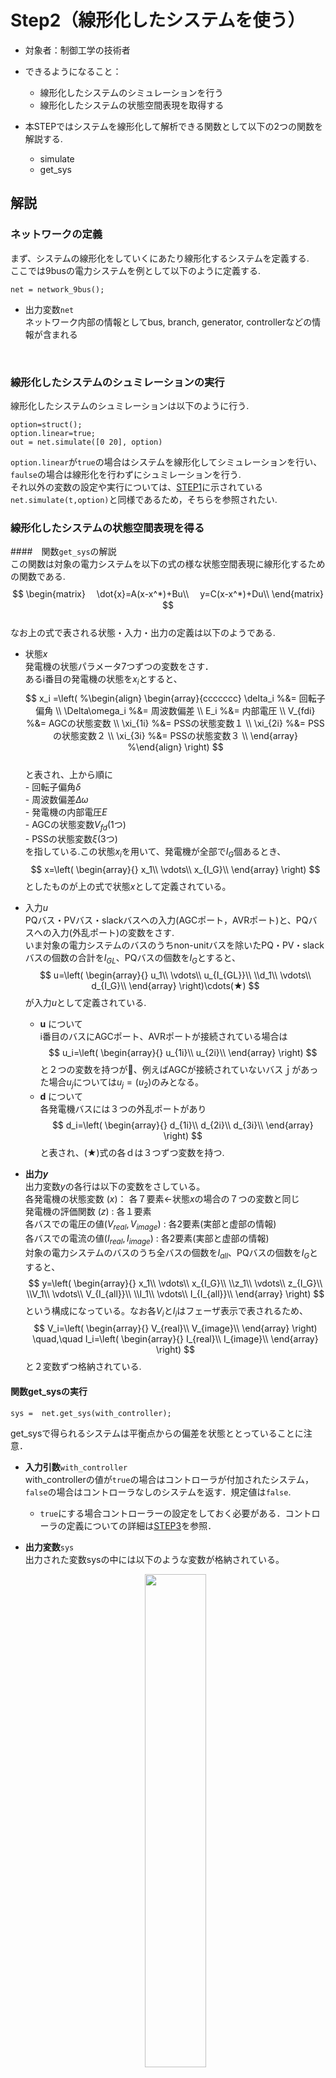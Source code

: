 # Step2（線形化したシステムを使う）

- 対象者：制御工学の技術者
- できるようになること：
    - 線形化したシステムのシミュレーションを行う
    - 線形化したシステムの状態空間表現を取得する

- 本STEPではシステムを線形化して解析できる関数として以下の2つの関数を解説する.
    - simulate
    - get_sys
## 解説
### ネットワークの定義
まず、システムの線形化をしていくにあたり線形化するシステムを定義する.  
ここでは9busの電力システムを例として以下のように定義する.
```
net = network_9bus();
```
- 出力変数`net`  
    ネットワーク内部の情報としてbus, branch, generator, controllerなどの情報が含まれる
<br>

### __線形化したシステムのシュミレーションの実行__
線形化したシステムのシュミレーションは以下のように行う.
```
option=struct();
option.linear=true;
out = net.simulate([0 20], option)
```
`option.linear`が`true`の場合はシステムを線形化してシミュレーションを行い、`faulse`の場合は線形化を行わずにシュミレーションを行う.  
それ以外の変数の設定や実行については、[STEP1](./step1.md)に示されている`net.simulate(t,option)`と同様であるため，そちらを参照されたい.
<br>

### __線形化したシステムの状態空間表現を得る__
####　関数`get_sys`の解説  
この関数は対象の電力システムを以下の式の様な状態空間表現に線形化するための関数である.  
$$
    \begin{matrix}
  　\dot{x}=A(x-x^*)+Bu\\
    　y=C(x-x^*)+Du\\
    \end{matrix}
    $$  
なお上の式で表される状態・入力・出力の定義は以下のようである.  
- 状態$x$  
         発電機の状態パラメータ7つずつの変数をさす．  
         あるi番目の発電機の状態を$x_i$とすると、
    $$
      x_i =\left(
        %\begin{align}
        \begin{array}{ccccccc}
        \delta_i %&= 回転子偏角
        \\
        \Delta\omega_i %&= 周波数偏差
        \\
        E_i %&= 内部電圧
        \\
        V_{fdi} %&= AGCの状態変数
        \\
        \xi_{1i} %&= PSSの状態変数１
        \\
        \xi_{2i} %&= PSSの状態変数２
        \\
        \xi_{3i} %&= PSSの状態変数３
        \\
        \end{array}
        %\end{align}
        \right)
    $$  
        と表され、上から順に  
      - 回転子偏角$\delta$  
      - 周波数偏差$\Delta\omega$  
      - 発電機の内部電圧$E$  
      - AGCの状態変数$V_{fd}$(1つ)  
      - PSSの状態変数$\xi$(3つ)  
    を指している.この状態$x_i$を用いて、発電機が全部で$I_G$個あるとき、
    $$
    x=\left(
        \begin{array}{}
        x_1\\
        \vdots\\
        x_{I_G}\\
        \end{array}
    \right)
    $$
    としたものが上の式で状態$x$として定義されている。  
- 入力$u$  
        PQバス・PVバス・slackバスへの入力(AGCポート，AVRポート)と、PQバスへの入力(外乱ポート)の変数をさす.  
        いま対象の電力システムのバスのうちnon-unitバスを除いたPQ・PV・slackバスの個数の合計を$I_{GL}$、PQバスの個数を$I_G$とすると、
    $$
    u=\left(
        \begin{array}{}
        u_1\\
        \vdots\\
        u_{I_{GL}}\\
        \\d_1\\
        \vdots\\
        d_{I_G}\\
        \end{array}
    \right)\cdots(★)
    $$
    が入力$u$として定義されている.  
    - __u__ について  
    i番目のバスにAGCポート、AVRポートが接続されている場合は  
    $$
    u_i=\left(
        \begin{array}{}
        u_{1i}\\
        u_{2i}\\
        \end{array}
    \right)
    $$
    と２つの変数を持つが、例えばAGCが接続されていないバスｊがあった場合$u_j$については$u_j=(u_2)$のみとなる。  
    - __d__ について  
    各発電機バスには３つの外乱ポートがあり  
    $$
    d_i=\left(
        \begin{array}{}
        d_{1i}\\
        d_{2i}\\
        d_{3i}\\
        \end{array}
    \right)
    $$
    と表され、(★)式の各ｄは３つずつ変数を持つ.  

- __出力$y$__  
        出力変数$y$の各行は以下の変数をさしている。  
        各発電機の状態変数 ($x$)： 各７要素$\leftarrow$状態$x$の場合の７つの変数と同じ  
        発電機の評価関数 ($z$) : 各１要素  
        各バスでの電圧の値($V_{real},V_{image}$) : 各2要素(実部と虚部の情報)  
        各バスでの電流の値($I_{real},I_{image}$) : 各2要素(実部と虚部の情報)  
        対象の電力システムのバスのうち全バスの個数を$I_{all}$、PQバスの個数を$I_G$とすると、
    $$
    y=\left(
        \begin{array}{}
        x_1\\
        \vdots\\
        x_{I_G}\\
        \\z_1\\
        \vdots\\
        z_{I_G}\\
        \\V_1\\
        \vdots\\
        V_{I_{all}}\\
        \\I_1\\
        \vdots\\
        I_{I_{all}}\\
        \end{array}
    \right)
    $$
    という構成になっている。なお各$V_i$と$I_i$はフェーザ表示で表されるため、
    $$
    V_i=\left(
        \begin{array}{}
        V_{real}\\
        V_{image}\\
        \end{array}
    \right)
    \quad,\quad
    I_i=\left(
        \begin{array}{}
        I_{real}\\
        I_{image}\\
        \end{array}
    \right)
    $$と２変数ずつ格納されている.


#### 関数get_sysの実行
```
sys =  net.get_sys(with_controller);
```
get_sysで得られるシステムは平衡点からの偏差を状態ととっていることに注意．
- **入力引数**`with_controller`  
    with_controllerの値が`true`の場合はコントローラが付加されたシステム，`false`の場合はコントローラなしのシステムを返す．規定値は`false`.
    - `true`にする場合コントローラーの設定をしておく必要がある．コントローラの定義についての詳細は[STEP3](./step3.md)を参照．


- **出力変数**`sys`  
  出力された変数sysの中には以下のような変数が格納されている。  

  <div style="text-align: center;">
  <a href="/Figures/tutorial2-getsys-1.jpg" target="_blank"><img src="/Figures/tutorial2-getsys-1.jpg" width=45%;></a>
  </div>  
  これらの変数の中には`get_sys`のスクリプト内で使用されている関数[ss(A,B,C,D)](https://jp.mathworks.com/help/control/ref/ss.html)によって自動的に生成される変数も含まれており、このうち実質的に情報を持っているのは以下に示す6つの変数のみである.
    -  __状態方程式の係数行列__`A,B,C,D`  
        線形化したシステムのA行列,B行列,C行列,D行列の各要素の情報を格納している.
    - __入力情報__`InputGroup`  
            状態空間方程式の入力値$u$の各チャネルがどのバスの何の値に対応しているか示す．  
    - __出力情報__`OutputGroup`  
            状態空間方程式の出力値$y$の各チャネルがどのバスの何の値に対応しているか示す.  

##　例１：コントローラーを追加する
```
sys =  net.get_sys(true);
```
この関数を実行するにはnetクラスの中にすでにコントローラーの情報が格納されている必要がある.  
power_networkのインスタンスを用いている場合、そのクラスの内部にはすでにブロードキャストのコントローラーなどが定義されている。それに加えてレトロフィットコントローラーなどを追加して定義しておくと、それらのコントローラを含めたシステムの状態空間方程式を導出させることができる。コントローラの設定については[STEP3](./step3.md)を参照.  
なお、`get_sys(false)`とするとコントローラーを除いたシステムの状態空間方程式を導出するということになる.


## 例２：特定の入力から出力までのシステムを見る
返数のsysに格納されているA行列B行列C行列D行列はバスの個数によっても大きさが変動し、本チュートリアルで扱っている電力システムも68個のバスによるシステムであり、その状態方程式は膨大な要素数を持つ行列方程式である.
ここでは、そのシステムの中から特定の入力から特定の出力までの一部分だけのシステムを抽出する方法を示す.
例えば入力`d1`から出力`z1`までのシステムを見たい場合，以下のように実行することで見ることができる.
```
sys('z1','d1')
```


## 例３：線形化したシステムのシミュレーション結果を見る

以下のコードは68busシステムを線形化し，その出力をグラフで表示するものである．
```
net= network_68bus();
option_fault = struct();
option_fault.fault = {{[0, 0.01], 1}};
out_fault = net.simulate_linear([0, 0.01], option_fault);
option = struct();
option.x_init = out_fault.X;
opition.linear =true
out_linear = net.simulate([0 100], option);
sys = net.get_sys();
x0 = horzcat(out_fault.X{:});
x0 = x0(end, :)' - net.x_ss;
[z, t, x] = initial(sys, x0);
x = x+net.x_ss';
names = {'\delta', '\Delta\omega', 'E', 'V_{fd}', '\xi_1', '\xi_2', '\xi_3'};
for i = 1:16
	figure
	for j = 1:7
		subplot(3, 3, j), plot(out_linear.t, out_linear.X{i}(:, j), 'o'), title(names{j}, 'Interpreter', 'tex');
	end
	subplot(3, 3, 8), plot(out_linear.t, out_linear.V{i}(:, 1)), title('Real(V)');
	subplot(3, 3, 9), plot(out_linear.t, out_linear.V{i}(:, 2)), title('Imag(V)');
end
```
